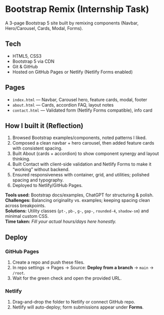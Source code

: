 # Bootstrap Remix (Internship Task)

A 3-page Bootstrap 5 site built by remixing components (Navbar, Hero/Carousel, Cards, Modal, Forms).

## Tech
- HTML5, CSS3
- Bootstrap 5 via CDN
- Git & GitHub
- Hosted on GitHub Pages or Netlify (Netlify Forms enabled)

## Pages
- `index.html` — Navbar, Carousel hero, feature cards, modal, footer
- `about.html` — Cards, accordion FAQ, layout notes
- `contact.html` — Validated form (Netlify Forms compatible), info card

## How I built it (Reflection)
1. Browsed Bootstrap examples/components, noted patterns I liked.
2. Composed a clean navbar + hero carousel, then added feature cards with consistent spacing.
3. Built About (cards + accordion) to show component synergy and layout thinking.
4. Built Contact with client-side validation and Netlify Forms to make it “working” without backend.
5. Ensured responsiveness with container, grid, and utilities; polished spacing and typography.
6. Deployed to Netlify/GitHub Pages.

**Tools used:** Bootstrap docs/examples, ChatGPT for structuring & polish.  
**Challenges:** Balancing originality vs. examples; keeping spacing clean across breakpoints.  
**Solutions:** Utility classes (`pt-`, `pb-`, `g-`, `gap-`, `rounded-4`, `shadow-sm`) and minimal custom CSS.  
**Time taken:** _Fill your actual hours/days here honestly._

## Deploy

### GitHub Pages
1. Create a repo and push these files.
2. In repo settings → Pages → Source: **Deploy from a branch** → `main` → `/root`.
3. Wait for the green check and open the provided URL.

### Netlify
1. Drag-and-drop the folder to Netlify or connect GitHub repo.
2. Netlify will auto-deploy; form submissions appear under **Forms**.
